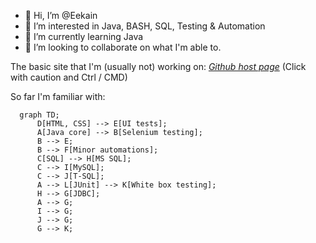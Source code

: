 - 👋 Hi, I’m @Eekain
- 👀 I’m interested in Java, BASH, SQL, Testing & Automation
- 🌱 I’m currently learning Java
- 💞️ I’m looking to collaborate on what I'm able to.


The basic site that I'm (usually not) working on:
*[Github host page](https://eekain.github.io)*
(Click with caution and Ctrl / CMD)
<!---
Eekain/Eekain is a ✨ special ✨ repository because its `README.md` (this file) appears on your GitHub profile.
You can click the Preview link to take a look at your changes. For some reason it didn't allow opening page in new page....

OOOkay, so Mermaid works nicely
--->

So far I'm familiar with:

```mermaid
  graph TD;
      D[HTML, CSS] --> E[UI tests];
      A[Java core] --> B[Selenium testing];
      B --> E;
      B --> F[Minor automations];
      C[SQL] --> H[MS SQL];
      C --> I[MySQL];
      C --> J[T-SQL];
      A --> L[JUnit] --> K[White box testing];
      H --> G[JDBC];
      A --> G;
      I --> G;
      J --> G;
      G --> K;
```
